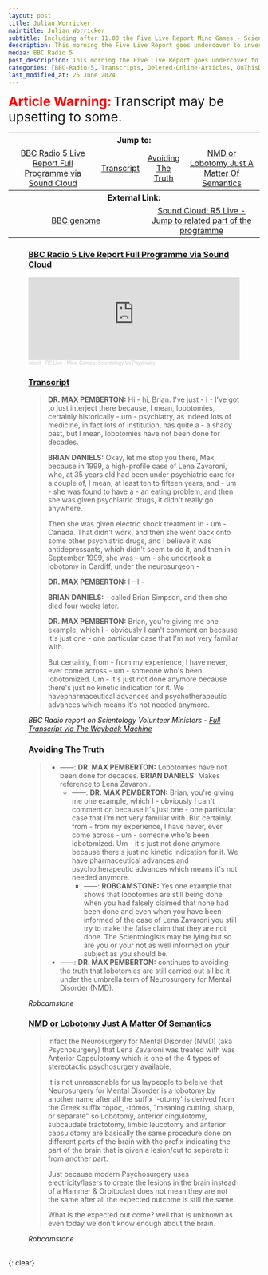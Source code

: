```yaml
---
layout: post
title: Julian Worricker
maintitle: Julian Worricker
subtitle: Including after 11.00 the Five Live Report Mind Games - Scientology versus Psychiatry
description: This morning the Five Live Report goes undercover to investigate how, from the London bombings to Ground Zero, Volunteer Ministers from Scientology travel the world providing what they claim is effective help in times of peril. a reference is made to lobotomy performed on Lena Zavaroni.
media: BBC Radio 5
post_description: This morning the Five Live Report goes undercover to investigate how, from the London bombings to Ground Zero, Volunteer Ministers from Scientology travel the world providing what they claim is effective help in times of peril. a reference is made to lobotomy performed on Lena Zavaroni.
categories: [BBC-Radio-5, Transcripts, Deleted-Online-Articles, OnThisDay2July]
last_modified_at: 25 June 2024
---
```


<span style="color:#ff0000; font-weight:bold;font-size:26px;">Article Warning:</span> <span style="font-size:26px;">Transcript may be upsetting to some.</span>

<table style="text-align: center;">
<tr>
<th colspan="4">Jump to:</th>
</tr>

<tr>
<td><a href="#infobox1">BBC Radio 5 Live Report Full Programme via Sound Cloud</a></td>
<td><a href="#infobox2">Transcript</a></td>
<td><a href="#infobox3">Avoiding The Truth</a></td>
<td><a href="#infobox4">NMD or Lobotomy Just A Matter Of Semantics</a></td>
</tr>

<tr align="center">
<th colspan="4">External Link:</th>
</tr>

<tr>
<td colspan="2" width="50%"><a href="https://genome.ch.bbc.co.uk/schedules/radio5/2006-07-02#at-10.00">BBC genome</a></td>
<td colspan="2" width="50%"><a href="https://soundcloud.com/scicrit/r5-live-mind-games-scientology-vs-psychiatry#t=29:09">Sound Cloud: R5 Live - Jump to related part of the programme</a></td>
</tr>
</table>

<figure class="fig3">
<h3 id="infobox1"><a href="#infobox1">BBC Radio 5 Live Report Full Programme via Sound Cloud</a></h3>

<iframe width="100%" height="166" scrolling="no" frameborder="no" allow="autoplay" src="https://w.soundcloud.com/player/?url=https%3A//api.soundcloud.com/tracks/176381042&color=%23ff5500&auto_play=false&hide_related=false&show_comments=true&show_user=true&show_reposts=false&show_teaser=true"></iframe><div style="font-size: 10px; color: #cccccc;line-break: anywhere;word-break: normal;overflow: hidden;white-space: nowrap;text-overflow: ellipsis; font-family: Interstate,Lucida Grande,Lucida Sans Unicode,Lucida Sans,Garuda,Verdana,Tahoma,sans-serif;font-weight: 100;"><a href="https://soundcloud.com/scicrit" title="scicrit" target="_blank" style="color: #cccccc; text-decoration: none;">scicrit</a> · <a href="https://soundcloud.com/scicrit/r5-live-mind-games-scientology-vs-psychiatry" title="R5 Live - Mind Games: Scientology Vs Psychiatry" target="_blank" style="color: #cccccc; text-decoration: none;">R5 Live - Mind Games: Scientology Vs Psychiatry</a></div>
</figure>

<figure class="fig3">
<h3 id="infobox2"><a href="#infobox2">Transcript</a></h3>
<blockquote>
<p><strong>DR. MAX PEMBERTON:</strong> Hi - hi, Brian. I've just - I - I've got to just interject there because, I mean, lobotomies, certainly historically - um - psychiatry, as indeed lots of medicine, in fact lots of institution, has quite a - a shady past, but I mean, lobotomies have not been done for decades.</p>
<p><strong>BRIAN DANIELS:</strong> Okay, let me stop you there, Max, because in 1999, a high-profile case of Lena Zavaroni, who, at 35 years old had been under psychiatric care for a couple of, I mean, at least ten to fifteen years, and - um - she was found to have a - an eating problem, and then she was given psychiatric drugs, it didn't really go anywhere.</p>
<p>Then she was given electric shock treatment in - um - Canada. That didn't work, and then she went back onto some other psychiatric drugs, and I believe it was antidepressants, which didn't seem to do it, and then in September 1999, she was - um - she undertook a lobotomy in Cardiff, under the neurosurgeon -</p>
<p><strong>DR. MAX PEMBERTON:</strong> I - I -</p>
<p><strong>BRIAN DANIELS:</strong> - called Brian Simpson, and then she died four weeks later.</p>
<p><strong>DR. MAX PEMBERTON:</strong> Brian, you're giving me one example, which I - obviously I can't comment on because it's just one - one particular case that I'm not very familiar with.</p>
<p>But certainly, from - from my experience, I have never, ever come across - um - someone who's been lobotomized. Um - it's just not done anymore because there's just no kinetic indication for it. We havepharmaceutical advances and psychotherapeutic advances which means it's not needed anymore.</p>
</blockquote>
<cite>BBC Radio report on Scientology Volunteer Ministers - <a class="external-link" href="https://web.archive.org/web/20181002180617/http://www.newsfrombree.co.uk/stolgy_25.htm">Full Transcript via The Wayback Machine</a></cite>
</figure>

<figure class="fig3">
<h3 id="infobox3"><a href="#infobox3">Avoiding The Truth</a></h3>
<blockquote>
<ul>
<li>——: <strong>DR. MAX PEMBERTON:</strong> Lobotomies have not been done for decades. <strong>BRIAN DANIELS:</strong> Makes reference to Lena Zavaroni.<ul>
<li>——: <strong>DR. MAX PEMBERTON:</strong> Brian, you're giving me one example, which I - obviously I can't comment on because it's just one - one particular case that I'm not very familiar with.
But certainly, from - from my experience, I have never, ever come across - um - someone who's been lobotomized. Um - it's just not done anymore because there's just no kinetic indication for it. We have pharmaceutical advances and psychotherapeutic advances which means it's not needed anymore.<ul>
<li>——: <strong>ROBCAMSTONE:</strong> Yes one example that shows that lobotomies are still being done when you had falsely claimed that none had been done and even when you have been informed of the case of Lena Zavaroni you still try to make the false claim that they are not done. The Scientologists may be lying but so are you or your not as well informed on your subject as you should be.</li></ul></li></ul></li>
<li>——: <strong>DR. MAX PEMBERTON:</strong> continues to avoiding the truth that lobotomies are still carried out all be it under the umbrella term of Neurosurgery for Mental Disorder (NMD).</li>
</ul>
</blockquote>
<cite>Robcamstone</cite>

</figure>

<figure class="fig3">
<h3 id="infobox4"><a href="#infobox4">NMD or Lobotomy Just A Matter Of Semantics</a></h3>
<blockquote>
<p>Infact the Neurosurgery for Mental Disorder (NMD) (aka Psychosurgery) that Lena Zavaroni was treated with was Anterior Capsulotomy which is one of the 4 types of stereotactic psychosurgery available.</p>
<p>It is not unreasonable for us laypeople to beleive that Neurosurgery for Mental Disorder is a lobotomy by another name after all the suffix '-otomy' is derived from the Greek suffix τόμος, -tómos, "meaning cutting, sharp, or separate" so Lobotomy, anterior cingulotomy, subcaudate tractotomy, limbic leucotomy and anterior capsulotomy are basically the same procedure done on different parts of the brain with the prefix indicating the part of the brain that is given a lesion/cut to seperate it from another part.</p>
<p>Just because modern Psychosurgery uses electricity/lasers to create the lesions in the brain instead of a Hammer & Orbitoclast does not mean they are not the same after all the expected outcome is still the same.</p>
<p>What is the expected out come? well that is unknown as even today we don't know enough about the brain.</p>
</blockquote>
<cite>Robcamstone</cite>
</figure>

<br />{:.clear}

